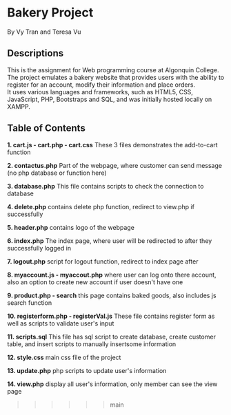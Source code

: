 # Bakery Project
By Vy Tran and Teresa Vu

## Descriptions
This is the assignment for Web programming course at Algonquin College.<br>
The project emulates a bakery website that provides users with the ability to register for an account, modify their information and place orders.<br>
It uses various languages and frameworks, such as HTML5, CSS, JavaScript, PHP, Bootstraps and SQL, and was initially hosted locally on XAMPP.

## Table of Contents
**1. cart.js - cart.php - cart.css**
These 3 files demonstrates the add-to-cart function

**2. contactus.php**
Part of the webpage, where customer can send message (no php database or function here)

**3. database.php**
This file contains scripts to check the connection to database

**4. delete.php**
contains delete php function, redirect to view.php if successfully

**5.  header.php**
contains logo of the webpage

**6. index.php**
The index page, where user will be redirected to after they successfully logged in
 
**7. logout.php**
script for logout function, redirect to index page after

**8. myaccount.js - myaccout.php**
where user can log onto there account, also an option to create new account if user doesn't have one

**9. product.php - search**
this page contains baked goods, also includes js search function

**10. registerform.php - registerVal.js**
These file contains register form as well as scripts to validate user's input

**11. scripts.sql**
This file has sql script to create database, create customer table, and insert scripts to manually insertsome information

**12. style.css**
main css file of the project

**13. update.php**
php scripts to update user's information

**14. view.php**
display all user's information, only member can see the view page

>>>>>> main
